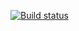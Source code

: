 [![Build status](https://ci.appveyor.com/api/projects/status/iftjd32jtj24fvfa?svg=true)](https://ci.appveyor.com/project/Le-ha12/testselenium)

